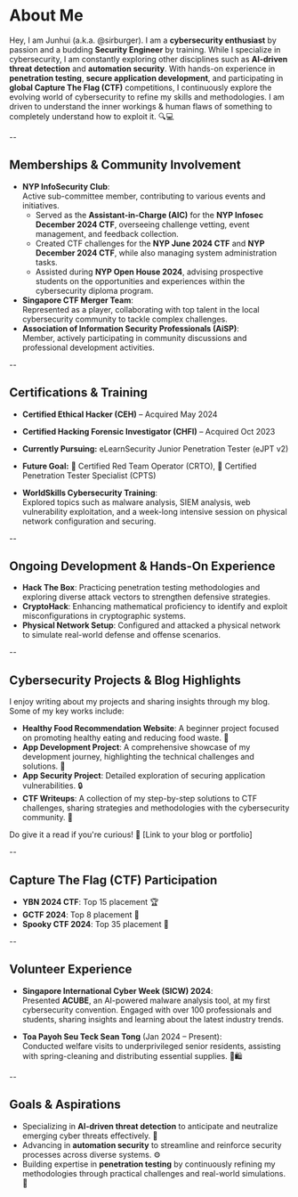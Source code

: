 # About Me

Hey, I am Junhui (a.k.a. @sirburger). I am a **cybersecurity enthusiast** by passion and a budding **Security Engineer** by training. While I specialize in cybersecurity, I am constantly exploring other disciplines such as **AI-driven threat detection** and **automation security**. With hands-on experience in **penetration testing**, **secure application development**, and participating in **global Capture The Flag (CTF)** competitions, I continuously explore the evolving world of cybersecurity to refine my skills and methodologies. I am driven to understand the inner workings & human flaws of something to completely understand how to exploit it. 🔍💻

--

## Memberships & Community Involvement

- **NYP InfoSecurity Club**:  
  Active sub-committee member, contributing to various events and initiatives.  
  - Served as the **Assistant-in-Charge (AIC)** for the **NYP Infosec December 2024 CTF**, overseeing challenge vetting, event management, and feedback collection.  
  - Created CTF challenges for the **NYP June 2024 CTF** and **NYP December 2024 CTF**, while also managing system administration tasks.  
  - Assisted during **NYP Open House 2024**, advising prospective students on the opportunities and experiences within the cybersecurity diploma program.  
- **Singapore CTF Merger Team**:  
  Represented as a player, collaborating with top talent in the local cybersecurity community to tackle complex challenges.  
- **Association of Information Security Professionals (AiSP)**:  
  Member, actively participating in community discussions and professional development activities.  

--
## Certifications & Training

- **Certified Ethical Hacker (CEH)** – Acquired May 2024  
- **Certified Hacking Forensic Investigator (CHFI)** – Acquired Oct 2023  
- **Currently Pursuing:** eLearnSecurity Junior Penetration Tester (eJPT v2)  
- **Future Goal:** 🙏 Certified Red Team Operator (CRTO), 💸 Certified Penetration Tester Specialist (CPTS)  

- **WorldSkills Cybersecurity Training**:  
  Explored topics such as malware analysis, SIEM analysis, web vulnerability exploitation, and a week-long intensive session on physical network configuration and securing.  

--
## Ongoing Development & Hands-On Experience

- **Hack The Box**: Practicing penetration testing methodologies and exploring diverse attack vectors to strengthen defensive strategies.  
- **CryptoHack**: Enhancing mathematical proficiency to identify and exploit misconfigurations in cryptographic systems.  
- **Physical Network Setup**: Configured and attacked a physical network to simulate real-world defense and offense scenarios.  

--
## Cybersecurity Projects & Blog Highlights

I enjoy writing about my projects and sharing insights through my blog. Some of my key works include:

- **Healthy Food Recommendation Website**: A beginner project focused on promoting healthy eating and reducing food waste. 🍎  
- **App Development Project**: A comprehensive showcase of my development journey, highlighting the technical challenges and solutions. 📱  
- **App Security Project**: Detailed exploration of securing application vulnerabilities. 🔒  
- **CTF Writeups**: A collection of my step-by-step solutions to CTF challenges, sharing strategies and methodologies with the cybersecurity community. 🧩  

Do give it a read if you're curious! 🤔 [Link to your blog or portfolio]

--
## Capture The Flag (CTF) Participation

- **YBN 2024 CTF**: Top 15 placement 🏆  
- **GCTF 2024**: Top 8 placement 🥈  
- **Spooky CTF 2024**: Top 35 placement 👻  

--
## Volunteer Experience

- **Singapore International Cyber Week (SICW) 2024**:  
  Presented **ACUBE**, an AI-powered malware analysis tool, at my first cybersecurity convention. Engaged with over 100 professionals and students, sharing insights and learning about the latest industry trends.  

- **Toa Payoh Seu Teck Sean Tong** (Jan 2024 – Present):  
  Conducted welfare visits to underprivileged senior residents, assisting with spring-cleaning and distributing essential supplies. 🧹🛍️  

--
## Goals & Aspirations

- Specializing in **AI-driven threat detection** to anticipate and neutralize emerging cyber threats effectively. 🤖  
- Advancing in **automation security** to streamline and reinforce security processes across diverse systems. ⚙️  
- Building expertise in **penetration testing** by continuously refining my methodologies through practical challenges and real-world simulations. 💼  
